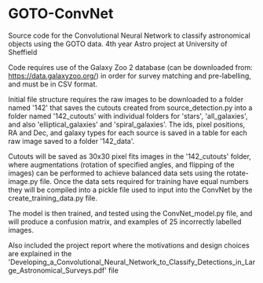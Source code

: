 # GOTO-ConvNet
Source code for the Convolutional Neural Network to classify astronomical objects using the GOTO data. 4th year Astro project at University of Sheffield


Code requires use of the Galaxy Zoo 2 database (can be downloaded from: https://data.galaxyzoo.org/) in order for survey matching and pre-labelling, and must be in CSV format.

Initial file structure requires the raw images to be downloaded to a folder named '142' that saves the cutouts created from source_detection.py into a folder named '142_cutouts' with individual folders for 'stars', 'all_galaxies', and also 'elliptical_galaxies' and 'spiral_galaxies'. The ids, pixel positions, RA and Dec, and galaxy types for each source is saved in a table for each raw image saved to a folder '142_data'.

Cutouts will be saved as 30x30 pixel fits images in the '142_cutouts' folder, where augmentations (rotation of specified angles, and flipping of the images) can be performed to achieve balanced data sets using the rotate-image.py file. Once the data sets required for training have equal numbers they will be compiled into a pickle file used to input into the ConvNet by the create_training_data.py file.

The model is then trained, and tested using the ConvNet_model.py file, and will produce a confusion matrix, and examples of 25 incorrectly labelled images.


Also included the project report where the motivations and design choices are explained in the 'Developing_a_Convolutional_Neural_Network_to_Classify_Detections_in_Large_Astronomical_Surveys.pdf' file

